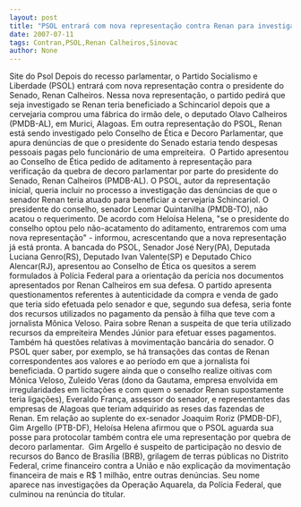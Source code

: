 ```yaml
---
layout: post
title: "PSOL entrará com nova representação contra Renan para investigar caso Schincariol"
date: 2007-07-11
tags: Contran,PSOL,Renan Calheiros,Sinovac
author: None
---
```

Site do Psol
Depois do recesso parlamentar, o Partido Socialismo e Liberdade (PSOL) entrar&aacute; com nova representa&ccedil;&atilde;o contra o presidente do Senado, Renan Calheiros. Nessa nova representa&ccedil;&atilde;o, o partido pedir&aacute; que seja investigado se Renan teria beneficiado a Schincariol depois que a cervejaria comprou uma f&aacute;brica do irm&atilde;o dele, o deputado Olavo Calheiros (PMDB-AL), em Murici, Alagoas.
Em outra representa&ccedil;&atilde;o do PSOL, Renan est&aacute; sendo investigado pelo Conselho de &Eacute;tica e Decoro Parlamentar, que apura den&uacute;ncias de que o presidente do Senado estaria tendo despesas pessoais pagas pelo funcion&aacute;rio de uma empreiteira.&nbsp; O Partido apresentou ao Conselho de &Eacute;tica pedido de aditamento &agrave; representa&ccedil;&atilde;o para verifica&ccedil;&atilde;o da quebra de decoro parlamentar por parte do presidente do Senado, Renan Calheiros (PMDB-AL). 
O PSOL, autor da representa&ccedil;&atilde;o inicial, queria incluir no processo a investiga&ccedil;&atilde;o das den&uacute;ncias de que o senador Renan teria atuado para beneficiar a cervejaria Schincariol. O presidente do conselho, senador Leomar Quintanilha (PMDB-TO), n&atilde;o acatou o requerimento.
De acordo com Helo&iacute;sa Helena, &quot;se o presidente do conselho optou pelo n&atilde;o-acatamento do aditamento, entraremos com uma nova representa&ccedil;&atilde;o&quot; - informou, acrescentando que a nova representa&ccedil;&atilde;o j&aacute; est&aacute; pronta. 
A bancada do PSOL, Senador Jos&eacute; Nery(PA), Deputada Luciana Genro(RS), Deputado Ivan Valente(SP) e Deputado Chico Alencar(RJ), apresentou ao Conselho de &Eacute;tica os quesitos a serem formulados &agrave; Pol&iacute;cia Federal para a orienta&ccedil;&atilde;o da per&iacute;cia nos documentos apresentados por Renan Calheiros em sua defesa. 
O partido apresenta questionamentos referentes &agrave; autenticidade da compra e venda de gado que teria sido efetuada pelo senador e que, segundo sua defesa, seria fonte dos recursos utilizados no pagamento da pens&atilde;o &agrave; filha que teve com a jornalista M&ocirc;nica Veloso. Paira sobre Renan a suspeita de que teria utilizado recursos da empreiteira Mendes J&uacute;nior para efetuar esses pagamentos. 
Tamb&eacute;m h&aacute; quest&otilde;es relativas &agrave; movimenta&ccedil;&atilde;o banc&aacute;ria do senador. O PSOL quer saber, por exemplo, se h&aacute; transa&ccedil;&otilde;es das contas de Renan correspondentes aos valores e ao per&iacute;odo em que a jornalista foi beneficiada. 
O partido sugere ainda que o conselho realize oitivas com M&ocirc;nica Veloso, Zuleido Veras (dono da Gautama, empresa envolvida em irregularidades em licita&ccedil;&otilde;es e com quem o senador Renan supostamente teria liga&ccedil;&otilde;es), Everaldo Fran&ccedil;a, assessor do senador, e representantes das empresas de Alagoas que teriam adquirido as reses das fazendas de Renan. 
Em rela&ccedil;&atilde;o ao suplente do ex-senador Joaquim Roriz (PMDB-DF), Gim Argello (PTB-DF), Helo&iacute;sa Helena afirmou que o PSOL aguarda sua posse para protocolar tamb&eacute;m contra ele uma representa&ccedil;&atilde;o por quebra de decoro parlamentar.&nbsp; Gim Argello &eacute; suspeito de participa&ccedil;&atilde;o no desvio de recursos do Banco de Bras&iacute;lia (BRB), grilagem de terras p&uacute;blicas no Distrito Federal, crime financeiro contra a Uni&atilde;o e n&atilde;o explica&ccedil;&atilde;o da movimenta&ccedil;&atilde;o financeira de mais e R$ 1 milh&atilde;o, entre outras den&uacute;ncias. Seu nome aparece nas investiga&ccedil;&otilde;es da Opera&ccedil;&atilde;o Aquarela, da Pol&iacute;cia Federal, que culminou na ren&uacute;ncia do titular.  